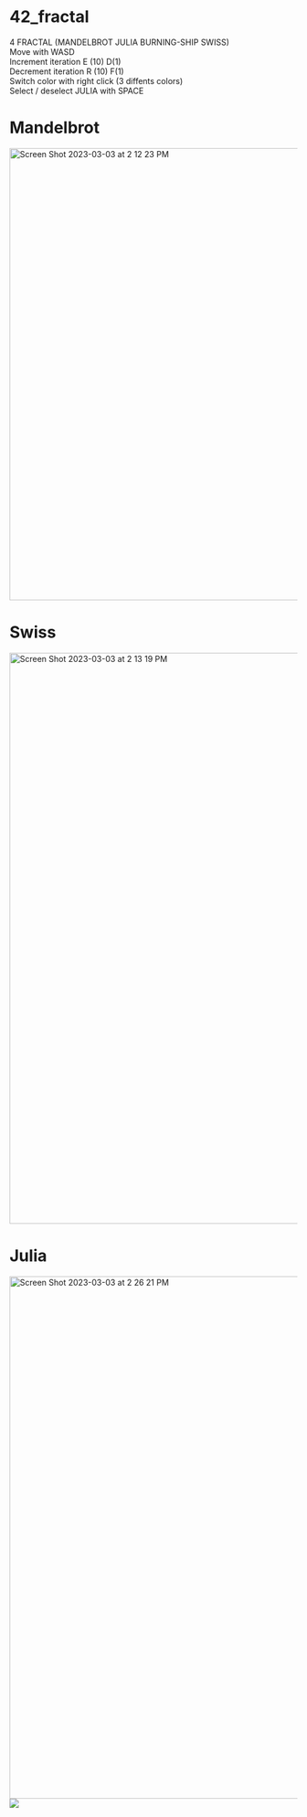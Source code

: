 # 42_fractal
4 FRACTAL (MANDELBROT JULIA BURNING-SHIP SWISS)<br />
Move with WASD<br />
Increment iteration E (10) D(1)  <br />
Decrement iteration R (10) F(1) <br />
Switch color with right click (3 diffents colors) <br />
Select / deselect JULIA with SPACE <br />

# Mandelbrot
<img width="791" alt="Screen Shot 2023-03-03 at 2 12 23 PM" src="https://user-images.githubusercontent.com/112464371/222729495-8f15d59c-7143-4bbe-887b-96e2ea11c138.png">

# Swiss
<img width="999" alt="Screen Shot 2023-03-03 at 2 13 19 PM" src="https://user-images.githubusercontent.com/112464371/222729514-d8407ddc-3130-4d80-8a55-497edc561ce2.png">

# Julia
<img width="914" alt="Screen Shot 2023-03-03 at 2 26 21 PM" src="https://user-images.githubusercontent.com/112464371/222731761-e9cc007e-4270-4f14-9349-338e8f558140.png">
<img src="https://t.bkit.co/w_6407531ce62cc.gif" />

